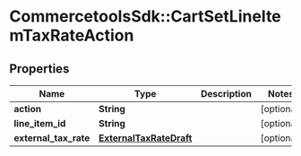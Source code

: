 # CommercetoolsSdk::CartSetLineItemTaxRateAction

## Properties
Name | Type | Description | Notes
------------ | ------------- | ------------- | -------------
**action** | **String** |  | [optional] 
**line_item_id** | **String** |  | [optional] 
**external_tax_rate** | [**ExternalTaxRateDraft**](ExternalTaxRateDraft.md) |  | [optional] 

